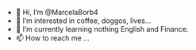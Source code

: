 - 👋 Hi, I’m @MarcelaBorb4
- 👀 I’m interested in coffee, doggos, lives...
- 🌱 I’m currently learning nothing English and Finance.
- 📫 How to reach me ...

<!---
MarcelaBorb4/MarcelaBorb4 is a ✨ special ✨ repository because its `README.md` (this file) appears on your GitHub profile.
You can click the Preview link to take a look at your changes.
--->
